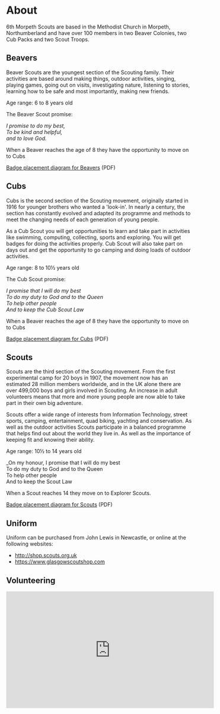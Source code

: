 # About

6th Morpeth Scouts are based in the Methodist Church in Morpeth, Northumberland and have over 100 members in two Beaver Colonies, two Cub Packs and two Scout Troops.

## Beavers

Beaver Scouts are the youngest section of the Scouting family. Their activities are based around making things, outdoor activities, singing, playing games, going out on visits, investigating nature, listening to stories, learning how to be safe and most importantly, making new friends.

Age range: 6 to 8 years old

The Beaver Scout promise:

_I promise to do my best,<br>
To be kind and helpful,<br>
and to love God._

When a Beaver reaches the age of 8 they have the opportunity to move on to Cubs

[Badge placement diagram for Beavers](media/BeaversUniformDiagram.pdf) (PDF)

## Cubs

Cubs is the second section of the Scouting movement, originally started in 1916 for younger brothers who wanted a 'look-in'. In nearly a century, the section has constantly evolved and adapted its programme and methods to meet the changing needs of each generation of young people.

As a Cub Scout you will get opportunities to learn and take part in activities like swimming, computing, collecting, sports and exploring. You will get badges for doing the activities properly. Cub Scout will also take part on days out and get the opportunity to go camping and doing loads of outdoor activities.

Age range: 8 to 10½ years old

The Cub Scout promise:

_I promise that I will do my best<br>
To do my duty to God and to the Queen<br>
To help other people<br>
And to keep the Cub Scout Law_

When a Beaver reaches the age of 8 they have the opportunity to move on to Cubs

[Badge placement diagram for Cubs](media/CubsUniformDiagram.pdf) (PDF)

## Scouts

Scouts are the third section of the Scouting movement. From the first experimental camp for 20 boys in 1907, the movement now has an estimated 28 million members worldwide, and in the UK alone there are over 499,000 boys and girls involved in Scouting. An increase in adult volunteers means that more and more young people are now able to take part in their own big adventure.

Scouts offer a wide range of interests from Information Technology, street sports, camping, entertainment, quad biking, yachting and conservation. As well as the outdoor activities Scouts participate in a balanced programme that helps find out about the world they live in. As well as the importance of keeping fit and knowing their ability.

Age range: 10½ to 14 years old

_On my honour, I promise that I will do my best<br>
To do my duty to God and to the Queen<br>
To help other people<br>
And to keep the Scout Law

When a Scout reaches 14 they move on to Explorer Scouts.

[Badge placement diagram for Scouts](media/ScoutsUniformDiagram.pdf) (PDF)

## Uniform

Uniform can be purchased from John Lewis in Newcastle, or online at the following websites:

* http://shop.scouts.org.uk
* https://www.glasgowscoutshop.com

## Volunteering

<iframe width="560" height="315" src="https://www.youtube-nocookie.com/embed/_8NB4gHSWfY?rel=0" frameborder="0" allowfullscreen></iframe>
